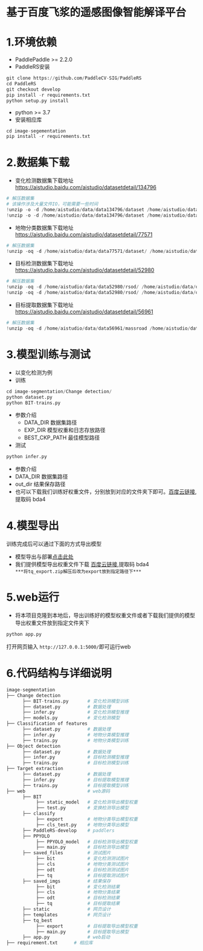 # 基于百度飞浆的遥感图像智能解译平台
# 1.环境依赖
* PaddlePaddle >= 2.2.0<br>
* PaddleRS安装<br>
```python
git clone https://github.com/PaddleCV-SIG/PaddleRS
cd PaddleRS
git checkout develop
pip install -r requirements.txt
python setup.py install
```
* python >= 3.7 <br>
* 安装相应库
```python
cd image-segementation
pip install -r requirements.txt
```
# 2.数据集下载
* 变化检测数据集下载地址<br>
https://aistudio.baidu.com/aistudio/datasetdetail/134796 <rb>
```python
# 解压数据集
# 该操作涉及大量文件IO，可能需要一些时间
!unzip -o -d /home/aistudio/data/data134796/dataset /home/aistudio/data/data134796/train_data.zip > /dev/null
!unzip -o -d /home/aistudio/data/data134796/dataset /home/aistudio/data/data134796/test_data.zip > /dev/null
```
* 地物分类数据集下载地址<br>
https://aistudio.baidu.com/aistudio/datasetdetail/77571 <br>
```python
# 解压数据集
!unzip -oq -d /home/aistudio/data/data77571/dataset/ /home/aistudio/data/data77571/train_and_label.zip
```
* 目标检测数据集下载地址 <br>
https://aistudio.baidu.com/aistudio/datasetdetail/52980 <br>
```python
# 解压数据集
!unzip -oq -d /home/aistudio/data/data52980/rsod/ /home/aistudio/data/data52980/RSOD-Dataset.zip
!unzip -oq -d /home/aistudio/data/data52980/rsod/ /home/aistudio/data/data52980/rsod/RSOD-Dataset/playground.zip
```
* 目标提取数据集下载地址 <br>
https://aistudio.baidu.com/aistudio/datasetdetail/56961 <br>
```python
# 解压数据集
!unzip -oq -d /home/aistudio/data/data56961/massroad /home/aistudio/data/data56961/mass_road.zip
```
# 3.模型训练与测试
* 以变化检测为例<br>
*   训练<br>
```python
cd image-segmentation/Change detection/
python dataset.py
python BIT-trains.py
```
* 参数介绍<br>
  *  DATA_DIR 数据集路径<br>
  *  EXP_DIR 模型权重和日志存放路径<br>
  *  BEST_CKP_PATH 最佳模型路径<br>
*  测试<br>
```python
python infer.py
```
* 参数介绍
 * DATA_DIR 数据集路径<br>
 * out_dir 结果保存路径<br>
* 也可以下载我们训练好权重文件，分别放到对应的文件夹下即可。[百度云链接](https://pan.baidu.com/s/1YDVUJiu-jus-Ur17eTPgYA),提取码 bda4
# 4.模型导出
训练完成后可以通过下面的方式导出模型<br>
* 模型导出与部署[点击此处](https://github.com/PaddleCV-SIG/PaddleRS/tree/develop/deploy/export)
* 我们提供模型导出权重文件下载 [百度云链接](https://pan.baidu.com/s/10OurgBOMNVeun8DTRbFoIg),提取码 bda4 <br>
`***将tq_export.zip解压后改为export放到指定路径下***`
# 5.web运行
* 将本项目克隆到本地后，导出训练好的模型权重文件或者下载我们提供的模型导出权重文件放到指定文件夹下<br>
```python
python app.py
```
打开网页输入 `http://127.0.0.1:5000/`即可运行web
# 6.代码结构与详细说明
```python
image-segmentation
├── Change detection
      ├── BIT-trains.py       # 变化检测模型训练
      ├── dataset.py          # 数据处理
      ├── infer.py            # 变化检测模型推理
      ├── models.py           # 变化检测模型
├── Classification of features
      ├── dataset.py          # 数据处理
      ├── infer.py            # 地物分类模型推理
      ├── trains.py           # 地物分类模型训练
├── Object detection
      ├── dataset.py          # 数据处理
      ├── infer.py            # 目标检测模型推理
      ├── trains.py           # 目标检测模型训练
├── Target extraction
      ├── dataset.py          # 数据处理
      ├── infer.py            # 目标提取模型推理
      ├── trains.py           # 目标提取模型训练
├── web                       # web源码
      ├── BIT                 
           ├── static_model   # 变化检测导出模型权重
           ├── test.py        # 变换检测导出模型
      ├── classify            
           ├── export         # 地物分类导出模型权重
           ├── cls_test.py    # 地物分类导出模型
      ├── PaddleRS-develop    # paddlers
      ├── PPYOLO              
           ├── PPYOLO_model   # 目标检测导出模型权重
           ├── main.py        # 目标检测导出模型
      ├── saved_files         # 测试图片
           ├── bit            # 变化检测测试图片
           ├── cls            # 地物分类测试图片
           ├── odt            # 目标检测测试图片
           ├── tq             # 目标提取测试图片
      ├── saved_imgs          # 结果保存
           ├── bit            # 变化检测结果
           ├── cls            # 地物分类结果
           ├── odt            # 目标检测结果
           ├── tq             # 目标提取结果
      ├── static              # 网页设计
      ├── templates           # 网页设计
      ├── tq_best              
           ├── export         # 目标提取导出模型权重
           ├── main.py        # 目标提取导出模型
      ├── app.py              # web启动
├── requirement.txt      # 相应库
```


